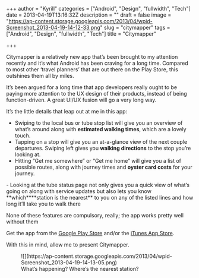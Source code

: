 +++
author = "Kyrill"
categories = ["Android", "Design", "fullwidth", "Tech"]
date = 2013-04-19T13:16:32Z
description = ""
draft = false
image = "https://ap-content.storage.googleapis.com/2013/04/wpid-Screenshot_2013-04-19-14-12-33.png"
slug = "citymapper"
tags = ["Android", "Design", "fullwidth", "Tech"]
title = "Citymapper"

+++


Citymapper is a relatively new app that’s been brought to my attention recently and it’s what Android has been craving for a long time. Compared to most other ‘travel planners’ that are out there on the Play Store, this outshines them all by miles.

It’s been argued for a long time that app developers really ought to be paying more attention to the UX design of their products, instead of being function-driven. A great UI/UX fusion will go a very long way.

It’s the little details that leap out at me in this app:

- <span style="line-height: 15px;">Swiping to the local bus or tube stop list will give you an overview of what’s around along with **estimated walking times**, which are a lovely touch.</span>
- Tapping on a stop will give you an at-a-glance view of the next couple departures. Swiping left gives you **walking directions** to the stop you’re looking at.
- Hitting “Get me somewhere” or “Get me home” will give you a list of possible routes, along with journey times and **oyster card costs** for your journey. <span style="font-weight: 600;">  
</span>
- Looking at the tube status page not only gives you a quick view of what’s going on along with service updates but also lets you know **which****station is the nearest** to you on any of the listed lines and how long it’ll take you to walk there

None of these features are compulsory, really; the app works pretty well without them

Get the app from the [Google Play Store](https://play.google.com/store/apps/details?id=com.citymapper.app.release) and/or the [iTunes App Store](https://itunes.apple.com/gb/app/citymapper-london-transport/id469463298?mt=8).

With this in mind, allow me to present Citymapper.

<div class="gallery galleryid-2233 gallery-columns-3 gallery-size-thumbnail" id="gallery-23"><figure class="gallery-item"><div class="gallery-icon portrait">
![](https://ap-content.storage.googleapis.com/2013/04/wpid-Screenshot_2013-04-19-14-13-05.png)
</div><figcaption class="wp-caption-text gallery-caption" id="gallery-23-2227"> What’s happening? Where’s the nearest station? </figcaption></figure></div>
